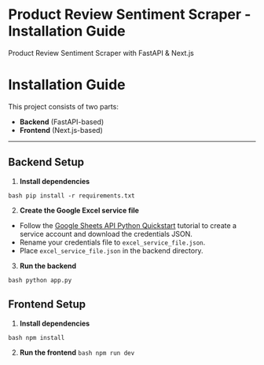 # Product Review Sentiment Scraper - Installation Guide

Product Review Sentiment Scraper with FastAPI & Next.js


# Installation Guide

This project consists of two parts:
- **Backend** (FastAPI-based)
- **Frontend** (Next.js-based)

---

## Backend Setup

1. **Install dependencies**
   
```bash pip install -r requirements.txt ```

2. **Create the Google Excel service file**

- Follow the [Google Sheets API Python Quickstart](https://developers.google.com/sheets/api/quickstart/python) tutorial to create a service account and download the credentials JSON.
- Rename your credentials file to `excel_service_file.json`.
- Place `excel_service_file.json` in the backend directory.

3. **Run the backend**

```bash python app.py ```

## Frontend Setup

1. **Install dependencies**

```bash npm install ```

2. **Run the frontend**
```bash npm run dev ```
